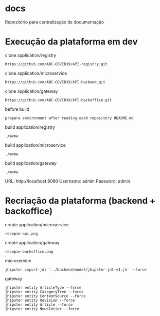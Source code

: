 # docs
Repositório para centralização de documentação

# Execução da plataforma em dev

clone application/registry

    https://github.com/ABC-COVID19/API-registry.git

clone application/microservice

    https://github.com/ABC-COVID19/API-backend.git
    
clone application/gateway

    https://github.com/ABC-COVID19/API-backoffice.git

before build

    prepare environment after reading each repository README.md

build application/registry

    ./mvnw
    
build application/microservice

    ./mvnw
    
build application/gateway

    ./mvnw
    
URL: http://localhost:8080
Username: admin
Password: admin
    
# Recriação da plataforma (backend + backoffice)

create application/microservice

    recepie-api.png

create application/gateway

    recepie-backoffice.png

microservice
    
    jhipster import-jdl '../backend/model/jhipster-jdl-v1.jh' --force

gateway

    jhipster entity ArticleType --force
    jhipster entity CategoryTree --force
    jhipster entity ContentSource --force
    jhipster entity Revision --force
    jhipster entity Article --force
    jhipster entity Newsletter --force
    
